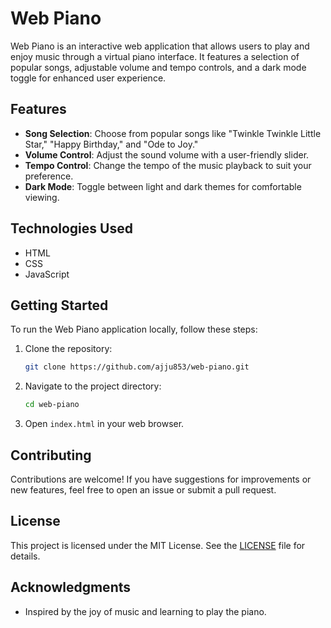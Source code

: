 # Web Piano

Web Piano is an interactive web application that allows users to play and enjoy music through a virtual piano interface. It features a selection of popular songs, adjustable volume and tempo controls, and a dark mode toggle for enhanced user experience.

## Features

- **Song Selection**: Choose from popular songs like "Twinkle Twinkle Little Star," "Happy Birthday," and "Ode to Joy."
- **Volume Control**: Adjust the sound volume with a user-friendly slider.
- **Tempo Control**: Change the tempo of the music playback to suit your preference.
- **Dark Mode**: Toggle between light and dark themes for comfortable viewing.

## Technologies Used

- HTML
- CSS
- JavaScript

## Getting Started

To run the Web Piano application locally, follow these steps:

1. Clone the repository:
   ```bash
   git clone https://github.com/ajju853/web-piano.git
   ```
2. Navigate to the project directory:
   ```bash
   cd web-piano
   ```
3. Open `index.html` in your web browser.

## Contributing

Contributions are welcome! If you have suggestions for improvements or new features, feel free to open an issue or submit a pull request.

## License

This project is licensed under the MIT License. See the [LICENSE](LICENSE) file for details.

## Acknowledgments

- Inspired by the joy of music and learning to play the piano.

